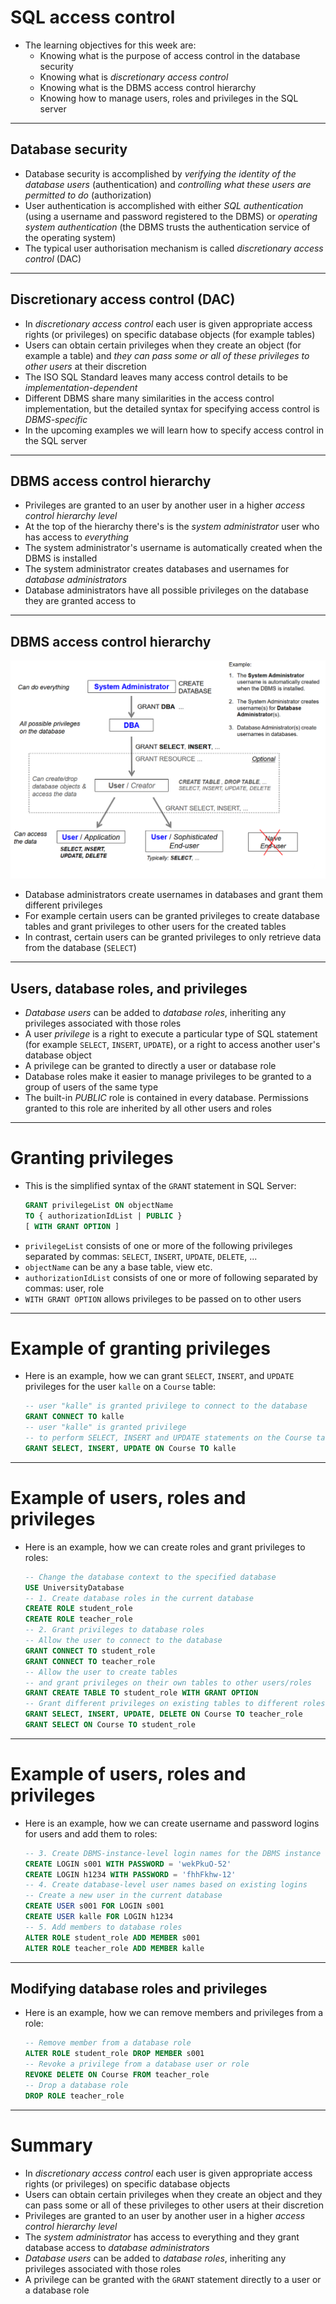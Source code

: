 # SQL access control

- The learning objectives for this week are:
  - Knowing what is the purpose of access control in the database security
  - Knowing what is _discretionary access control_
  - Knowing what is the DBMS access control hierarchy
  - Knowing how to manage users, roles and privileges in the SQL server

---

## Database security

- Database security is accomplished by _verifying the identity of the database users_ (authentication) and _controlling what these users are permitted to do_ (authorization)
- User authentication is accomplished with either _SQL authentication_ (using a username and password registered to the DBMS) or _operating system authentication_ (the DBMS trusts the authentication service of the operating system)
- The typical user authorisation mechanism is called _discretionary access control_ (DAC)

---

## Discretionary access control (DAC)

- In _discretionary access control_ each user is given appropriate access rights (or privileges) on specific database objects (for example tables)
- Users can obtain certain privileges when they create an object (for example a table) and _they can pass some or all of these privileges to other users_ at their discretion
- The ISO SQL Standard leaves many access control details to be _implementation-dependent_
- Different DBMS share many similarities in the access control implementation, but the detailed syntax for specifying access control is _DBMS-specific_
- In the upcoming examples we will learn how to specify access control in the SQL server

---

## DBMS access control hierarchy

- Privileges are granted to an user by another user in a higher _access control hierarchy level_
- At the top of the hierarchy there's is the _system administrator_ user who has access to _everything_
- The system administrator's username is automatically created when the DBMS is installed
- The system administrator creates databases and usernames for _database administrators_
- Database administrators have all possible privileges on the database they are granted access to

---

## DBMS access control hierarchy

![bg fit right:50%](./access-control-hierarchy.png)

- Database administrators create usernames in databases and grant them different privileges
- For example certain users can be granted privileges to create database tables and grant privileges to other users for the created tables
- In contrast, certain users can be granted privileges to only retrieve data from the database (`SELECT`)

---

## Users, database roles, and privileges

- _Database users_ can be added to _database roles_, inheriting any privileges associated with those roles
- A user _privilege_ is a right to execute a particular type of SQL statement (for example `SELECT`, `INSERT`, `UPDATE`), or a right to access another user's database object
- A privilege can be granted to directly a user or database role
- Database roles make it easier to manage privileges to be granted to a group of users of the same type
- The built-in _PUBLIC_ role is contained in every database. Permissions granted to this role are inherited by all other users and roles

---

# Granting privileges

- This is the simplified syntax of the `GRANT` statement in SQL Server:
  ```sql
  GRANT privilegeList ON objectName
  TO { authorizationIdList | PUBLIC }
  [ WITH GRANT OPTION ]
  ```
- `privilegeList` consists of one or more of the following privileges
  separated by commas: `SELECT`, `INSERT`, `UPDATE`, `DELETE`, ...
- `objectName` can be any a base table, view etc.
- `authorizationIdList` consists of one or more of following separated
  by commas: user, role
- `WITH GRANT OPTION` allows privileges to be passed on to other users

---

# Example of granting privileges

- Here is an example, how we can grant `SELECT`, `INSERT`, and `UPDATE` privileges for the user `kalle` on a `Course` table:

  ```sql
  -- user "kalle" is granted privilege to connect to the database
  GRANT CONNECT TO kalle
  -- user "kalle" is granted privilege
  -- to perform SELECT, INSERT and UPDATE statements on the Course table
  GRANT SELECT, INSERT, UPDATE ON Course TO kalle
  ```

---

# Example of users, roles and privileges

- Here is an example, how we can create roles and grant privileges to roles:

  ```sql
  -- Change the database context to the specified database
  USE UniversityDatabase
  -- 1. Create database roles in the current database
  CREATE ROLE student_role
  CREATE ROLE teacher_role
  -- 2. Grant privileges to database roles
  -- Allow the user to connect to the database
  GRANT CONNECT TO student_role
  GRANT CONNECT TO teacher_role
  -- Allow the user to create tables
  -- and grant privileges on their own tables to other users/roles
  GRANT CREATE TABLE TO student_role WITH GRANT OPTION
  -- Grant different privileges on existing tables to different roles
  GRANT SELECT, INSERT, UPDATE, DELETE ON Course TO teacher_role
  GRANT SELECT ON Course TO student_role
  ```

---

# Example of users, roles and privileges

- Here is an example, how we can create username and password logins for users and add them to roles:

  ```sql
  -- 3. Create DBMS-instance-level login names for the DBMS instance
  CREATE LOGIN s001 WITH PASSWORD = 'wekPkuO-52'
  CREATE LOGIN h1234 WITH PASSWORD = 'fhhFkhw-12'
  -- 4. Create database-level user names based on existing logins
  -- Create a new user in the current database
  CREATE USER s001 FOR LOGIN s001
  CREATE USER kalle FOR LOGIN h1234
  -- 5. Add members to database roles
  ALTER ROLE student_role ADD MEMBER s001
  ALTER ROLE teacher_role ADD MEMBER kalle
  ```

---

## Modifying database roles and privileges

- Here is an example, how we can remove members and privileges from a role:

  ```sql
  -- Remove member from a database role
  ALTER ROLE student_role DROP MEMBER s001
  -- Revoke a privilege from a database user or role
  REVOKE DELETE ON Course FROM teacher_role
  -- Drop a database role
  DROP ROLE teacher_role
  ```

---

# Summary

- In _discretionary access control_ each user is given appropriate access rights (or privileges) on specific database objects
- Users can obtain certain privileges when they create an object and they can pass some or all of these privileges to other users at their discretion
- Privileges are granted to an user by another user in a higher _access control hierarchy level_
- The _system administrator_ has access to everything and they grant database access to _database administrators_
- _Database users_ can be added to _database roles_, inheriting any privileges associated with those roles
- A privilege can be granted with the `GRANT` statement directly to a user or a database role
